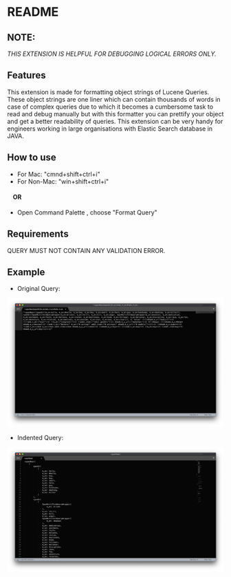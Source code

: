 # README

## NOTE:
*THIS EXTENSION IS HELPFUL FOR DEBUGGING LOGICAL ERRORS ONLY.*

## Features
This extension is made for formatting object strings of Lucene Queries. These object strings are one liner
which can contain thousands of words in case of complex queries due to which it becomes a cumbersome task
to read and debug manually but with this formatter you can prettify your object and get a better readability
of queries. This extension can be very handy for engineers working in large organisations with Elastic Search database in JAVA.

## How to use
- For Mac:  "cmnd+shift+ctrl+i"
- For Non-Mac: "win+shift+ctrl+i"
####     OR
- Open Command Palette , choose "Format Query"

## Requirements
QUERY MUST NOT CONTAIN ANY VALIDATION ERROR.

## Example
- Original Query: 

![](https://raw.githubusercontent.com/nishant-ns19/Lucene-Query-Formatter/master/before.jpg)

- Indented Query:

![](https://raw.githubusercontent.com/nishant-ns19/Lucene-Query-Formatter/master/after.jpg)

